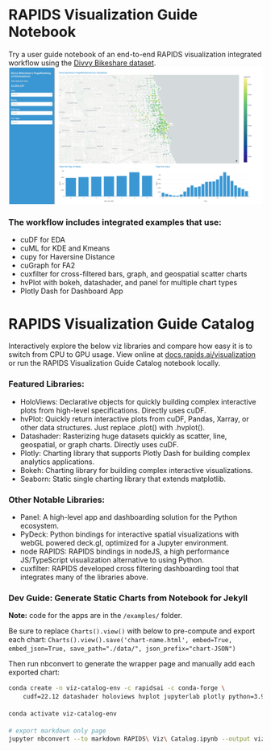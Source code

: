 # RAPIDS Visualization Guide Notebook
Try a user guide notebook of an end-to-end RAPIDS visualization integrated workflow using the [Divvy Bikeshare dataset](https://divvybikes.com/system-data).
![divvy dashboard](images/plotly-dash-divvy.png)

### The workflow includes integrated examples that use:
- cuDF for EDA
- cuML for KDE and Kmeans
- cupy for Haversine Distance
- cuGraph for FA2
- cuxfilter for cross-filtered bars, graph, and geospatial scatter charts
- hvPlot with bokeh, datashader, and panel for multiple chart types
- Plotly Dash for Dashboard App


# RAPIDS Visualization Guide Catalog
Interactively explore the below viz libraries and compare how easy it is to switch from CPU to GPU usage. View online at [docs.rapids.ai/visualization](https://docs.rapids.ai/visualization) or run the RAPIDS Visualization Guide Catalog notebook locally. 

### Featured Libraries:
- HoloViews: Declarative objects for quickly building complex interactive plots from high-level specifications. Directly uses cuDF.
- hvPlot: Quickly return interactive plots from cuDF, Pandas, Xarray, or other data structures. Just replace .plot() with .hvplot().
- Datashader: Rasterizing huge datasets quickly as scatter, line, geospatial, or graph charts. Directly uses cuDF.
- Plotly: Charting library that supports Plotly Dash for building complex analytics applications.
- Bokeh: Charting library for building complex interactive visualizations.
- Seaborn: Static single charting library that extends matplotlib.

### Other Notable Libraries:
- Panel: A high-level app and dashboarding solution for the Python ecosystem.
- PyDeck: Python bindings for interactive spatial visualizations with webGL powered deck.gl, optimized for a Jupyter environment.
- node RAPIDS: RAPIDS bindings in nodeJS, a high performance JS/TypeScript visualization alternative to using Python.
- cuxfilter: RAPIDS developed cross filtering dashboarding tool that integrates many of the libraries above.


### Dev Guide: Generate Static Charts from Notebook for Jekyll
**Note:** code for the apps are in the `/examples/` folder.

Be sure to replace `Charts().view()` with below to pre-compute and export each chart:
`Charts().view().save('chart-name.html', embed=True, embed_json=True, save_path="./data/", json_prefix="chart-JSON")`

Then run nbconvert to generate the wrapper page and manually add each exported chart:

```bash
conda create -n viz-catalog-env -c rapidsai -c conda-forge \
    cudf=22.12 datashader holoviews hvplot jupyterlab plotly python=3.9 seaborn

conda activate viz-catalog-env

# export markdown only page
jupyter nbconvert --to markdown RAPIDS\ Viz\ Catalog.ipynb --output viz.md
```
